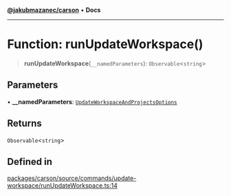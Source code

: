 [**@jakubmazanec/carson**](../README.md) • **Docs**

---

# Function: runUpdateWorkspace()

> **runUpdateWorkspace**(`__namedParameters`): `Observable`\<`string`\>

## Parameters

• **\_\_namedParameters**:
[`UpdateWorkspaceAndProjectsOptions`](../type-aliases/UpdateWorkspaceAndProjectsOptions.md)

## Returns

`Observable`\<`string`\>

## Defined in

[packages/carson/source/commands/update-workspace/runUpdateWorkspace.ts:14](https://github.com/jakubmazanec/tools/blob/28bd44b020b25cf8f9b96b5a385bb7c918cf32ab/packages/carson/source/commands/update-workspace/runUpdateWorkspace.ts#L14)
